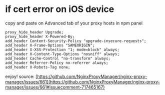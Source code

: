 # if cert error on iOS device
copy and paste on Advanced tab of your proxy hosts in npm panel
```
proxy_hide_header Upgrade;
proxy_hide_header X-Powered-By;
add_header Content-Security-Policy "upgrade-insecure-requests";
add_header X-Frame-Options "SAMEORIGIN";
add_header X-XSS-Protection "1; mode=block" always;
add_header X-Content-Type-Options "nosniff" always;
add_header Cache-Control "no-transform" always;
add_header Referrer-Policy no-referrer always;
add_header X-Robots-Tag none;
```
enjoy!
source: [https://github.com/NginxProxyManager/nginx-proxy-manager/issues/661](https://github.com/NginxProxyManager/nginx-proxy-manager/issues/661#issuecomment-717465167)
